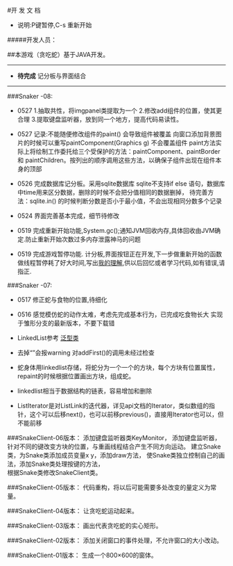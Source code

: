 



#开 发 文 档

- 说明:P键暂停,C-s 重新开始

#####开发人员：



##本游戏（贪吃蛇）基于JAVA开发。

***
- **待完成**
    记分板与界面结合

***
###Snaker -08:
- 0527
1.抽取共性，将imgpanel类提取为一个 
2.修改add组件的位置，使其更合理
3.提取键盘监听器，放到同一个地方，提高代码易读性。
- 0527 记录:不能随便修改组件的paint() 会导致组件被覆盖 向窗口添加背景图片的时候可以重写paintComponent(Graphics g) 不会覆盖组件
paint方法实际上将绘制工作委托给三个受保护的方法：paintComponent、paintBorder 和 paintChildren。按列出的顺序调用这些方法，以确保子组件出现在组件本身的顶部
- 0526 完成数据库记分板。采用sqlite数据库 sqlite不支持if else 语句，数据库中time用来区分数据，删除的时候不会把分值相同的数据删掉，
  待完善方法：sqlite.in() 的时候判断分数是否小于最小值，不会出现相同分数多个记录
- 0524 界面完善基本完成，细节待修改
- 0519 完成重新开始功能,System.gc();通知JVM回收内存,具体回收由JVM确定.防止重新开始次数过多内存泄露神马的问题

- 0519 完成游戏暂停功能.
计分板,界面按钮正在开发,下一步做重新开始的函数
做线程暂停耗了好大时间,写出[我的理解](https://github.com/alwaystest/Snaker/blob/%E9%9B%8F%E5%BD%A2/synchronized.md),供以后回忆或者学习代码,如有错误,请指正.

###Snaker -07:

- 0517 修正蛇与食物的位置,待细化

- 0516 感觉模仿蛇的动作太难，考虑先完成基本行为，已完成吃食物长大 实现于雏形分支的最新版本，不要下载错
- LinkedList<Node>参考  [泛型类](http://bbs.bccn.net/thread-56010-1-1.html)
- 去掉“<Node>”会报warning 对addFirst()的调用未经过检查
- 蛇身体用linkedlist存储，将蛇分为一个一个的方块，每个方块有位置属性，repaint的时候根据位置画出方块，组成蛇。
- linkedlist相当于数据结构的链表，容易增加和删除
- ListIterator是对ListLink的迭代器，详见api文档的Iterator，类似数组的指针，这个可以后移next()，也可以前移previous()，直接用Iterator也可以，但不能前移
	
	
###SnakeClient-06版本：
添加键盘监听器类KeyMonitor，
添加键盘监听器，针对不同的键改变方块的位置，与重画线程结合产生不同方向运动。 
建立Snake类，为Snake类添加成员变量x y，添加draw方法，
使Snake类独立控制自己的画法，添加Snake类处理按键的方法，                      
根据Snake类修改SnakeClient类。

###SnakeClient-05版本：
代码重构，将以后可能需要多处改变的量定义为常量。

###SnakeClient-04版本：
让贪吃蛇运动起来。
	
###SnakeClient-03版本：
画出代表贪吃蛇的实心矩形。
	
###SnakeClient-02版本：
添加关闭窗口的事件处理，不允许窗口的大小改动。

###SnakeClient-01版本：
生成一个800×600的窗体。











